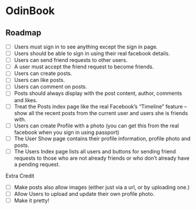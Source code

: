 # OdinBook

## Roadmap
 - [ ] Users must sign in to see anything except the sign in page.
 - [ ] Users should be able to sign in using their real facebook details.
 - [ ] Users can send friend requests to other users.
 - [ ] A user must accept the friend request to become friends.
 - [ ] Users can create posts.
 - [ ] Users can like posts.
 - [ ] Users can comment on posts.
 - [ ] Posts should always display with the post content, author, comments and likes.
 - [ ] Treat the Posts index page like the real Facebook’s “Timeline” feature – show all the recent posts from the current user and users she is friends with.
 - [ ] Users can create Profile with a photo (you can get this from the real facebook when you sign in using passport)
 - [ ] The User Show page contains their profile information, profile photo and posts.
 - [ ] The Users Index page lists all users and buttons for sending friend requests to those who are not already friends or who don’t already have a pending request.

Extra Credit
 - [ ] Make posts also allow images (either just via a url, or by uploading one.)
 - [ ] Allow Users to upload and update their own profile photo.
 - [ ] Make it pretty!
